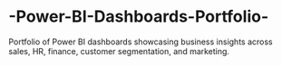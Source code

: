 # -Power-BI-Dashboards-Portfolio-
Portfolio of Power BI dashboards showcasing business insights across sales, HR, finance, customer segmentation, and marketing.
